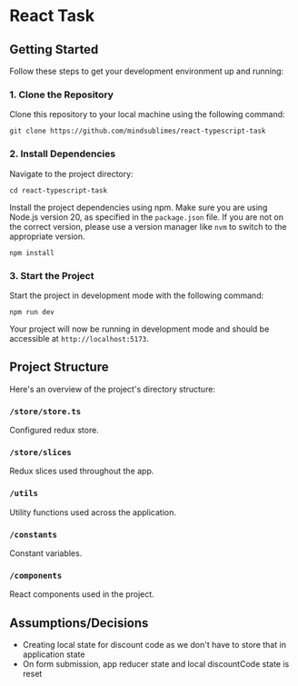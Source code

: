 # React Task

## Getting Started

Follow these steps to get your development environment up and running:

### 1. Clone the Repository

Clone this repository to your local machine using the following command:

```
git clone https://github.com/mindsublimes/react-typescript-task
```

### 2. Install Dependencies

Navigate to the project directory:

```
cd react-typescript-task
```

Install the project dependencies using npm. Make sure you are using Node.js version 20, as specified in the `package.json` file. If you are not on the correct version, please use a version manager like `nvm` to switch to the appropriate version.

```
npm install
```

### 3. Start the Project

Start the project in development mode with the following command:

```
npm run dev
```

Your project will now be running in development mode and should be accessible at `http://localhost:5173`.

## Project Structure

Here's an overview of the project's directory structure:

### `/store/store.ts`

Configured redux store.

### `/store/slices`

Redux slices used throughout the app.

### `/utils`

Utility functions used across the application.

### `/constants`

Constant variables.

### `/components`

React components used in the project.


## Assumptions/Decisions

- Creating local state for discount code as we don't have to store that in application state
- On form submission, app reducer state and local discountCode state is reset
